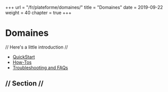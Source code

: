 +++
url = "/fr/plateforme/domaines/"
title = "Domaines"
date = 2019-09-22
weight = 40
chapter = true
+++

# Domaines

// Here's a little introduction //

- [QuickStart]()
- [How-Tos]()
- [Troubleshooting and FAQs]()

## // Section //
